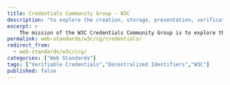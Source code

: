 ```yaml
---
title: Credentials Community Group - W3C
description: "to explore the creation, storage, presentation, verification, and user control of credentials."
excerpt: >
    The mission of the W3C Credentials Community Group is to explore the creation, storage, presentation, verification, and user control of credentials. We focus on a verifiable credential (a set of claims) created by an issuer about a subject—a person, group, or thing—and seek solutions inclusive of approaches such as: self-sovereign identity; presentation of proofs by the bearer; data minimization; and centralized, federated, and decentralized registry and identity systems. Our tasks include drafting and incubating Internet specifications for further standardization and prototyping and testing reference implementations.
permalink: web-standards/w3c/cg/credentials/
redirect_from:
  - web-standards/w3c/ccg/
categories: ["Web Standards"]
tags: ["Verifiable Credentials","Decentralized Identifiers","W3C"]
published: false
---
```

